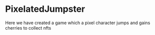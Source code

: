 # PixelatedJumpster
Here we have created a game which a pixel character jumps and gains cherries to collect nfts
